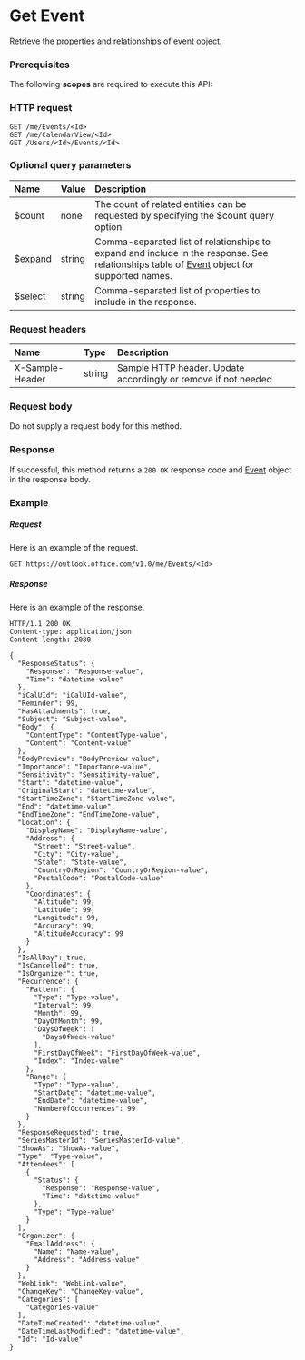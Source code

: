 # Get Event

Retrieve the properties and relationships of event object.
### Prerequisites
The following **scopes** are required to execute this API: 
### HTTP request
<!-- { "blockType": "ignored" } -->
```http
GET /me/Events/<Id>
GET /me/CalendarView/<Id>
GET /Users/<Id>/Events/<Id>
```
### Optional query parameters
|Name|Value|Description|
|:---------------|:--------|:-------|
|$count|none|The count of related entities can be requested by specifying the $count query option.|
|$expand|string|Comma-separated list of relationships to expand and include in the response. See relationships table of [Event](../resources/event.md) object for supported names. |
|$select|string|Comma-separated list of properties to include in the response.|

### Request headers
| Name       | Type | Description|
|:-----------|:------|:----------|
| X-Sample-Header  | string  | Sample HTTP header. Update accordingly or remove if not needed|

### Request body
Do not supply a request body for this method.
### Response
If successful, this method returns a `200 OK` response code and [Event](../resources/event.md) object in the response body.
### Example
##### Request
Here is an example of the request.
<!-- {
  "blockType": "request",
  "name": "get_event"
}-->
```http
GET https://outlook.office.com/v1.0/me/Events/<Id>
```
##### Response
Here is an example of the response.
<!-- {
  "blockType": "response",
  "truncated": false,
  "@odata.type": "microsoft.graph.event"
} -->
```http
HTTP/1.1 200 OK
Content-type: application/json
Content-length: 2080

{
  "ResponseStatus": {
    "Response": "Response-value",
    "Time": "datetime-value"
  },
  "iCalUId": "iCalUId-value",
  "Reminder": 99,
  "HasAttachments": true,
  "Subject": "Subject-value",
  "Body": {
    "ContentType": "ContentType-value",
    "Content": "Content-value"
  },
  "BodyPreview": "BodyPreview-value",
  "Importance": "Importance-value",
  "Sensitivity": "Sensitivity-value",
  "Start": "datetime-value",
  "OriginalStart": "datetime-value",
  "StartTimeZone": "StartTimeZone-value",
  "End": "datetime-value",
  "EndTimeZone": "EndTimeZone-value",
  "Location": {
    "DisplayName": "DisplayName-value",
    "Address": {
      "Street": "Street-value",
      "City": "City-value",
      "State": "State-value",
      "CountryOrRegion": "CountryOrRegion-value",
      "PostalCode": "PostalCode-value"
    },
    "Coordinates": {
      "Altitude": 99,
      "Latitude": 99,
      "Longitude": 99,
      "Accuracy": 99,
      "AltitudeAccuracy": 99
    }
  },
  "IsAllDay": true,
  "IsCancelled": true,
  "IsOrganizer": true,
  "Recurrence": {
    "Pattern": {
      "Type": "Type-value",
      "Interval": 99,
      "Month": 99,
      "DayOfMonth": 99,
      "DaysOfWeek": [
        "DaysOfWeek-value"
      ],
      "FirstDayOfWeek": "FirstDayOfWeek-value",
      "Index": "Index-value"
    },
    "Range": {
      "Type": "Type-value",
      "StartDate": "datetime-value",
      "EndDate": "datetime-value",
      "NumberOfOccurrences": 99
    }
  },
  "ResponseRequested": true,
  "SeriesMasterId": "SeriesMasterId-value",
  "ShowAs": "ShowAs-value",
  "Type": "Type-value",
  "Attendees": [
    {
      "Status": {
        "Response": "Response-value",
        "Time": "datetime-value"
      },
      "Type": "Type-value"
    }
  ],
  "Organizer": {
    "EmailAddress": {
      "Name": "Name-value",
      "Address": "Address-value"
    }
  },
  "WebLink": "WebLink-value",
  "ChangeKey": "ChangeKey-value",
  "Categories": [
    "Categories-value"
  ],
  "DateTimeCreated": "datetime-value",
  "DateTimeLastModified": "datetime-value",
  "Id": "Id-value"
}
```

<!-- uuid: 8fcb5dbc-d5aa-4681-8e31-b001d5168d79
2015-10-25 14:57:30 UTC -->
<!-- {
  "type": "#page.annotation",
  "description": "Get Event",
  "keywords": "",
  "section": "documentation",
  "tocPath": ""
}-->